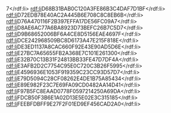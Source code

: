 7</rdf:li>
               <rdf:li>D68B31BAB0C120A3FE86B3C4DAF7D1BF</rdf:li>
               <rdf:li>D72EDB78E40AC2A445B6E708C8C8EB6B</rdf:li>
               <rdf:li>D76A470116F2B397EFFA17DE56FC09A7</rdf:li>
               <rdf:li>D8AE6AC77A6BA8923D73BEFC26B7C5D7</rdf:li>
               <rdf:li>D9B68652006BF6A4CE8D5156EAE4697F</rdf:li>
               <rdf:li>DCE242968509BC8D6173A47E215F818E</rdf:li>
               <rdf:li>DE3ED1137A8CAC660F92E43E90AD5D6E</rdf:li>
               <rdf:li>E27BC7A65655FB2A368E7C101E261300</rdf:li>
               <rdf:li>E32B70C13B31F24813BB33FE47D7DF4A</rdf:li>
               <rdf:li>E3AFB2D2C7754C95E0C720C3B26F5995</rdf:li>
               <rdf:li>E4596936E1053F919359C23CC93D57D7</rdf:li>
               <rdf:li>E79D5094C28CF08262E4DE1B75A85434</rdf:li>
               <rdf:li>E89E982F23C7E69FA09CD0482AA14D41</rdf:li>
               <rdf:li>F97B5FC8EAAD0778F0597214250A69DA</rdf:li>
               <rdf:li>FDCB50F3B6E1A02D13E5E02E3C315185</rdf:li>
               <rdf:li>FEEBFDBFF9E27F2F01ED9EF456CAD2A0</rdf:li>
   